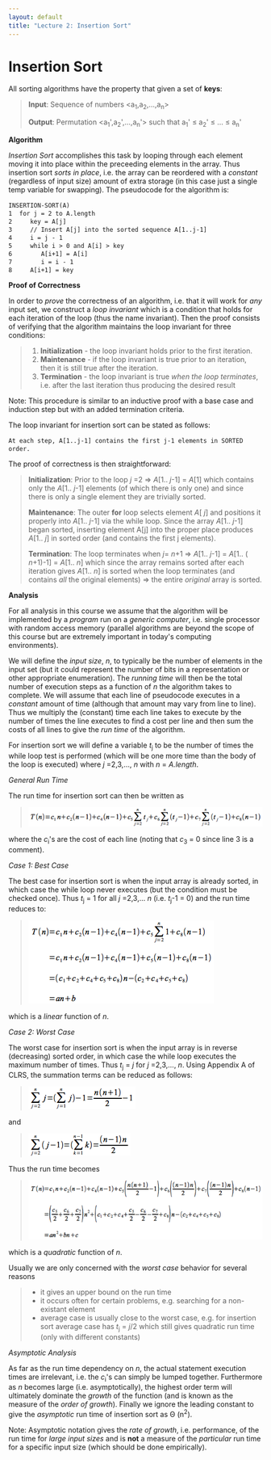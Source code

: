```yaml
---
layout: default
title: "Lecture 2: Insertion Sort"
---
```


Insertion Sort
==============

All sorting algorithms have the property that given a set of **keys**:

> **Input**: Sequence of numbers \<a<sub>1</sub>,a<sub>2</sub>,...,a<sub>n</sub>\>
>
> **Output**: Permutation \<a<sub>1</sub>',a<sub>2</sub>',...,a<sub>n</sub>'\> such that a<sub>1</sub>' ≤ a<sub>2</sub>' ≤ ... ≤ a<sub>n</sub>'

**Algorithm**

*Insertion Sort* accomplishes this task by looping through each element moving it into place within the preceeding elements in the array. Thus insertion sort *sorts in place*, i.e. the array can be reordered with a *constant* (regardless of input size) amount of extra storage (in this case just a single temp variable for swapping). The pseudocode for the algorithm is:

    INSERTION-SORT(A)
    1  for j = 2 to A.length
    2     key = A[j]
    3     // Insert A[j] into the sorted sequence A[1..j-1]
    4     i = j - 1
    5     while i > 0 and A[i] > key
    6        A[i+1] = A[i]
    7        i = i - 1
    8     A[i+1] = key

**Proof of Correctness**

In order to *prove* the correctness of an algorithm, i.e. that it will work for *any* input set, we construct a *loop invariant* which is a condition that holds for each iteration of the loop (thus the name invariant). Then the proof consists of verifying that the algorithm maintains the loop invariant for three conditions:

> 1.  **Initialization** - the loop invariant holds prior to the first iteration.
> 2.  **Maintenance** - if the loop invariant is true prior to an iteration, then it is still true after the iteration.
> 3.  **Termination** - the loop invariant is true *when the loop terminates*, i.e. after the last iteration thus producing the desired result

Note: This procedure is similar to an inductive proof with a base case and induction step but with an added termination criteria.

The loop invariant for insertion sort can be stated as follows:

    At each step, A[1..j-1] contains the first j-1 elements in SORTED order.

The proof of correctness is then straightforward:

> **Initialization**: Prior to the loop *j* =2 ⇒ *A*[1.. *j*-1] = *A*[1] which contains only the *A*[1.. *j*-1] elements (of which there is only one) and since there is only a single element they are trivially sorted.
>
> **Maintenance**: The outer **for** loop selects element *A*[ *j*] and positions it properly into *A*[1.. *j*-1] via the while loop. Since the array *A*[1.. *j*-1] began sorted, inserting element A[j] into the proper place produces *A*[1.. *j*] in sorted order (and contains the first j elements).
>
> **Termination**: The loop terminates when *j*= *n*+1 ⇒ *A*[1.. *j*-1] = *A*[1.. ( *n*+1)-1] = *A*[1.. *n*] which since the array remains sorted after each iteration gives *A*[1.. *n*] is sorted when the loop terminates (and contains *all* the original elements) ⇒ the entire *original* array is sorted.

**Analysis**

For all analysis in this course we assume that the algorithm will be implemented by a *program* run on a *generic computer*, i.e. single processor with random access memory (parallel algorithms are beyond the scope of this course but are extremely important in today's computing environments).

We will define the *input size*, *n*, to typically be the number of elements in the input set (but it could represent the number of bits in a representation or other appropriate enumeration). The *running time* will then be the total number of execution steps as a function of *n* the algorithm takes to complete. We will assume that each line of pseudocode executes in a *constant* amount of time (although that amount may vary from line to line). Thus we multiply the (constant) time each line takes to execute by the number of times the line executes to find a cost per line and then sum the costs of all lines to give the *run time* of the algorithm.

For insertion sort we will define a variable *t*<sub>j</sub> to be the number of times the while loop test is performed (which will be one more time than the body of the loop is executed) where *j* =2,3,..., *n* with *n* = *A.length*.

*General Run Time*

The run time for insertion sort can then be written as

> ![image](images/lecture02/insertformula1.png)

where the *c*<sub>i</sub>'s are the cost of each line (noting that *c*<sub>3</sub> = 0 since line 3 is a comment).

*Case 1: Best Case*

The best case for insertion sort is when the input array is already sorted, in which case the while loop never executes (but the condition must be checked once). Thus *t*<sub>j</sub> = 1 for all *j* =2,3,... *n* (i.e. *t*<sub>j</sub>-1 = 0) and the run time reduces to:

> ![image](images/lecture02/insertformula2.png)

which is a *linear* function of *n*.

*Case 2: Worst Case*

The worst case for insertion sort is when the input array is in reverse (decreasing) sorted order, in which case the while loop executes the maximum number of times. Thus *t*<sub>j</sub> = *j* for *j* =2,3,..., *n*. Using Appendix A of CLRS, the summation terms can be reduced as follows:

> ![image](images/lecture02/sumformula1.png)

and

> ![image](images/lecture02/sumformula2.png)

Thus the run time becomes

> ![image](images/lecture02/insertformula3.png)

which is a *quadratic* function of *n*.

Usually we are only concerned with the *worst case* behavior for several reasons

> -   it gives an upper bound on the run time
> -   it occurs often for certain problems, e.g. searching for a non-existant element
> -   average case is usually close to the worst case, e.g. for insertion sort average case has *t*<sub>j</sub> = *j*/2 which still gives quadratic run time (only with different constants)

*Asymptotic Analysis*

As far as the run time dependency on *n*, the actual statement execution times are irrelevant, i.e. the *c*<sub>i</sub>'s can simply be lumped together. Furthermore as *n* becomes large (i.e. asymptotically), the highest order term will ultimately dominate the *growth* of the function (and is known as the measure of the *order of growth*). Finally we ignore the leading constant to give the *asymptotic* run time of insertion sort as Θ (n<sup>2</sup>).

Note: Asymptotic notation gives the *rate of growth*, i.e. performance, of the run time for *large input sizes* and is **not** a measure of the *particular* run time for a specific input size (which should be done empirically).

